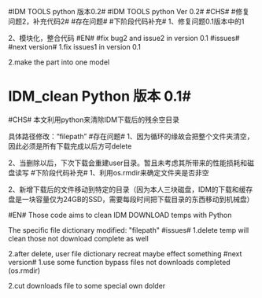 #IDM TOOLS python 版本0.2#
#IDM TOOLS python Ver 0.2#
#CHS#
#修复问题2，补充代码2#
#存在问题#
#下阶段代码补充#
1、修复问题0.1版本中的1

2、模块化，整合代码
#EN#
#fix bug2 and issue2 in version 0.1
#issues#
#next version#
1.fix issues1 in version 0.1

2.make the part into one model





# IDM_clean Python 版本 0.1#
#CHS#
本文利用python来清除IDM下载后的残余空目录

具体路径修改：“filepath”
#存在问题#
1、因为循环的缘故会把整个文件夹清空，因此必须是所有下载完成以后方可delete

2、当删除以后，下次下载会重建user目录。暂且未考虑其所带来的性能损耗和磁盘读写
#下阶段代码补充#
1、利用os.rmdir来确定文件夹是否非空

2、新增下载后的文件移动到特定的目录（因为本人三块磁盘，IDM的下载和缓存盘是一块容量仅为24GB的SSD，需要每段时间把下载目录的东西移动到机械盘）
    
    
#EN#
Those code aims to clean IDM DOWNLOAD temps with Python

The specific file dictionary modified: "filepath"
#issues#
1.delete temp will clean those not download complete as well

2.after delete, user file dictionary recreat maybe effect something
#next version#
1.use some function bypass files not downloads completed (os.rmdir)

2.cut downloads file to some special own dolder
